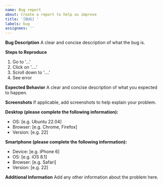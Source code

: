 ```yaml
---
name: Bug report
about: Create a report to help us improve
title: '[BUG] '
labels: bug
assignees: ''
---
```


**Bug Description**
A clear and concise description of what the bug is.

**Steps to Reproduce**
1. Go to '...'
2. Click on '....'
3. Scroll down to '....'
4. See error

**Expected Behavior**
A clear and concise description of what you expected to happen.

**Screenshots**
If applicable, add screenshots to help explain your problem.

**Desktop (please complete the following information):**
 - OS: [e.g. Ubuntu 22.04]
 - Browser: [e.g. Chrome, Firefox]
 - Version: [e.g. 22]

**Smartphone (please complete the following information):**
 - Device: [e.g. iPhone 6]
 - OS: [e.g. iOS 8.1]
 - Browser: [e.g. Safari]
 - Version: [e.g. 22]

**Additional Information**
Add any other information about the problem here. 
